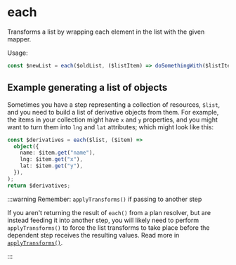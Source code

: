 # each

Transforms a list by wrapping each element in the list with the given mapper.

Usage:

```ts
const $newList = each($oldList, ($listItem) => doSomethingWith($listItem));
```

## Example generating a list of objects

Sometimes you have a step representing a collection of resources, `$list`, and
you need to build a list of derivative objects from them. For example, the
items in your collection might have `x` and `y` properties, and you might want
to turn them into `lng` and `lat` attributes; which might look like this:

```ts
const $derivatives = each($list, ($item) =>
  object({
    name: $item.get("name"),
    lng: $item.get("x"),
    lat: $item.get("y"),
  }),
);
return $derivatives;
```

:::warning Remember: `applyTransforms()` if passing to another step

If you aren't returning the result of `each()` from a plan resolver, but are
instead feeding it into another step, you will likely need to perform
`applyTransforms()` to force the list transforms to take place before the
dependent step receives the resulting values. Read more in
[`applyTransforms()`](./applyTransforms.md).

:::
